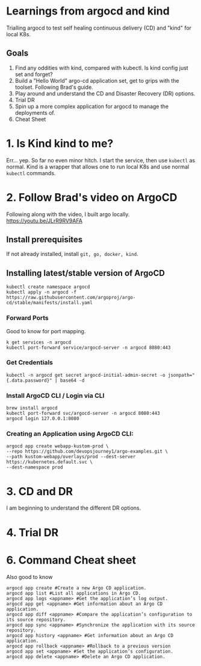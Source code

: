 # Learnings from argocd and kind
Trialling argocd to test self healing continuous delivery (CD) and "kind" for local K8s.


## Goals
1. Find any oddities with kind, compared with kubectl. Is kind config just set and forget? 
2. Build a "Hello World" argo-cd application set, get to grips with the toolset. Following Brad's guide.
3. Play around and understand the CD and Disaster Recovery (DR) options.
4. Trial DR
5. Spin up a more complex application for argocd to manage the deployments of.
6. Cheat Sheet

# 1. Is Kind kind to me?

Err... yep. So far no even minor hitch. I start the service, then use `kubectl` as normal.
Kind is a wrapper that allows one to run local K8s and use normal `kubectl` commands. 


# 2. Follow Brad's video on ArgoCD
Following along with the video, I built argo locally.
https://youtu.be/JLrR9RV9AFA

## Install prerequisites
If not already installed, install `git, go, docker, kind`.

## Installing latest/stable version of ArgoCD
```
kubectl create namespace argocd
kubectl apply -n argocd -f https://raw.githubusercontent.com/argoproj/argo-cd/stable/manifests/install.yaml
```

### Forward Ports
Good to know for port mapping.
```
k get services -n argocd
kubectl port-forward service/argocd-server -n argocd 8080:443
```

### Get Credentials
```
kubectl -n argocd get secret argocd-initial-admin-secret -o jsonpath="{.data.password}" | base64 -d
```

### Install ArgoCD CLI / Login via CLI
```
brew install argocd
kubectl port-forward svc/argocd-server -n argocd 8080:443
argocd login 127.0.0.1:8080
```

### Creating an Application using ArgoCD CLI:
```
argocd app create webapp-kustom-prod \
--repo https://github.com/devopsjourney1/argo-examples.git \
--path kustom-webapp/overlays/prod --dest-server https://kubernetes.default.svc \
--dest-namespace prod
```
# 3. CD and DR
I am beginning to understand the different DR options.

# 4. Trial DR
<!-- ToDo -->

# 6. Command Cheat sheet
Also good to know
```
argocd app create #Create a new Argo CD application.
argocd app list #List all applications in Argo CD.
argocd app logs <appname> #Get the application’s log output.
argocd app get <appname> #Get information about an Argo CD application.
argocd app diff <appname> #Compare the application’s configuration to its source repository.
argocd app sync <appname> #Synchronize the application with its source repository.
argocd app history <appname> #Get information about an Argo CD application.
argocd app rollback <appname> #Rollback to a previous version
argocd app set <appname> #Set the application’s configuration.
argocd app delete <appname> #Delete an Argo CD application.
```
